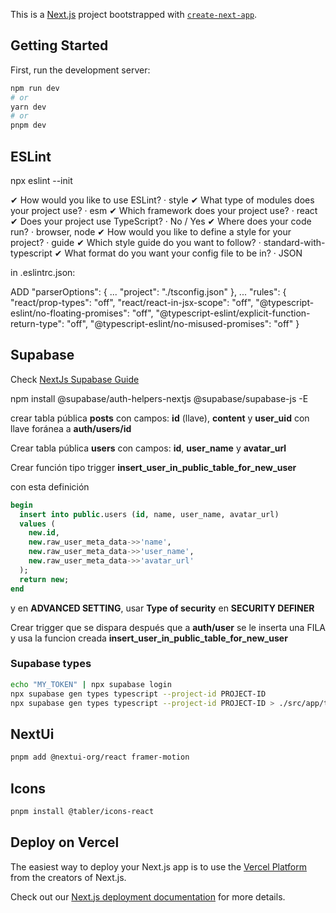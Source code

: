 This is a [Next.js](https://nextjs.org/) project bootstrapped with [`create-next-app`](https://github.com/vercel/next.js/tree/canary/packages/create-next-app).

## Getting Started

First, run the development server:

```bash
npm run dev
# or
yarn dev
# or
pnpm dev
```
## ESLint

npx eslint --init

✔ How would you like to use ESLint? · style
✔ What type of modules does your project use? · esm
✔ Which framework does your project use? · react
✔ Does your project use TypeScript? · No / Yes
✔ Where does your code run? · browser, node
✔ How would you like to define a style for your project? · guide
✔ Which style guide do you want to follow? · standard-with-typescript
✔ What format do you want your config file to be in? · JSON

in .eslintrc.json:

 ADD
 "parserOptions": {
    ...
    "project": "./tsconfig.json"
  },
  ...
  "rules": {
    "react/prop-types": "off",
    "react/react-in-jsx-scope": "off",
    "@typescript-eslint/no-floating-promises": "off",
    "@typescript-eslint/explicit-function-return-type": "off",
    "@typescript-eslint/no-misused-promises": "off"
  }

## Supabase

Check [NextJs Supabase Guide](https://supabase.com/docs/guides/auth/auth-helpers/nextjs)

npm install @supabase/auth-helpers-nextjs @supabase/supabase-js -E

crear tabla pública **posts** con campos: **id** (llave), **content** y **user_uid** con llave foránea a **auth/users/id**

Crear tabla pública **users** con campos: **id**, **user_name** y **avatar_url**

Crear función tipo trigger **insert_user_in_public_table_for_new_user**

con esta definición 
```sql
begin
  insert into public.users (id, name, user_name, avatar_url)
  values (
    new.id,
    new.raw_user_meta_data->>'name',
    new.raw_user_meta_data->>'user_name',
    new.raw_user_meta_data->>'avatar_url'
  );
  return new;
end
```
y en **ADVANCED SETTING**, usar **Type of security** en **SECURITY DEFINER**

Crear trigger que se dispara después que a **auth/user** se le inserta una FILA  y usa la funcion creada **insert_user_in_public_table_for_new_user**

### Supabase types

```bash
echo "MY_TOKEN" | npx supabase login
npx supabase gen types typescript --project-id PROJECT-ID
npx supabase gen types typescript --project-id PROJECT-ID > ./src/app/types/database.ts
```

## NextUi

```bash
pnpm add @nextui-org/react framer-motion
```
## Icons
```bash
pnpm install @tabler/icons-react
```


## Deploy on Vercel

The easiest way to deploy your Next.js app is to use the [Vercel Platform](https://vercel.com/new?utm_medium=default-template&filter=next.js&utm_source=create-next-app&utm_campaign=create-next-app-readme) from the creators of Next.js.

Check out our [Next.js deployment documentation](https://nextjs.org/docs/deployment) for more details.
